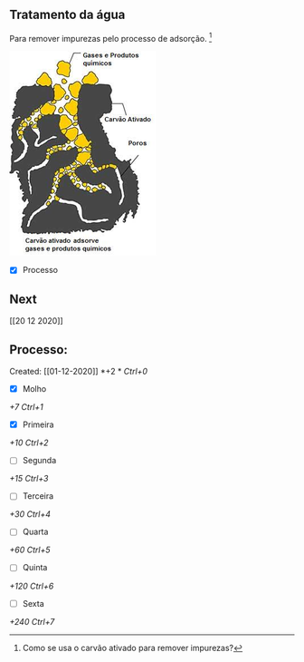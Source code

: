 ## Tratamento da água
Para remover impurezas pelo processo de adsorção. [^1]

[^1]: Como se usa o carvão ativado para remover impurezas?


![](Imagens/CARVAO-ATIVADO-ADSORVE-GASES-PRODUTOS-QUIMICOS.jpg)

- [x] Processo 

## Next
[[20 12 2020]]
## Processo:
Created: [[01-12-2020]]
*+2 *  *Ctrl+0*
- [x] Molho  

*+7*  *Ctrl+1*

- [x] Primeira 

*+10*  *Ctrl+2*

- [ ] Segunda

*+15*  *Ctrl+3*

- [ ] Terceira 

*+30*  *Ctrl+4*

- [ ] Quarta 

*+60*  *Ctrl+5*

- [ ] Quinta 

*+120*  *Ctrl+6*

- [ ] Sexta 

*+240*  *Ctrl+7*